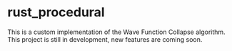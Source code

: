 # rust_procedural
This is a custom implementation of the Wave Function Collapse algorithm. This project is still in development, new features are coming soon.

